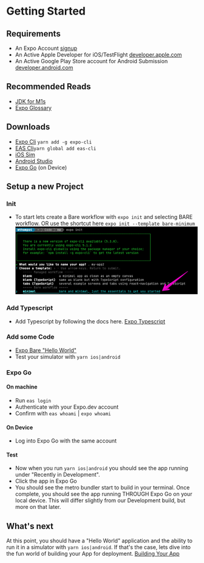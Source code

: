 # Getting Started

## Requirements

- An Expo Account [signup](https://expo.dev/signup)
- An Active Apple Developer for iOS/TestFlight [developer.apple.com](https://developer.apple.com)
- An Active Google Play Store account for Android Submission [developer.android.com](https://developer.android.com/)

## Recommended Reads

- [JDK for M1s](https://discord.com/channels/370570267069513731/773706016457621545/961380144650539049)
- [Expo Glossary](https://docs.expo.dev/workflow/glossary-of-terms/)

## Downloads

- [Expo Cli](https://docs.expo.dev/workflow/expo-cli/)
`yarn add -g expo-cli`
- [EAS Cli](https://github.com/expo/eas-cli)`yarn global add eas-cli`
- [iOS Sim](https://docs.expo.dev/workflow/ios-simulator/)
- [Android Studio](https://docs.expo.dev/workflow/android-studio-emulator/)
- [Expo Go](https://expo.dev/client) (on Device)

## Setup a new Project

### Init

- To start lets create a Bare workflow with `expo init` and selecting BARE workflow. OR use the shortcut here `expo init --template bare-minimum`
![bare workflow selection](./images/expo-init.png)

### Add Typescript

- Add Typescript by following the docs here. [Expo Typescript](https://docs.expo.dev/guides/typescript/)

### Add some Code

- [Expo Bare "Hello World"](https://docs.expo.dev/bare/hello-world/)
- Test your simulator with `yarn ios|android`

### Expo Go

#### On machine

- Run `eas login`
- Authenticate with your Expo.dev account
- Confirm with `eas whoami` | `expo whoami`

#### On Device

- Log into Expo Go with the same account

#### Test

- Now when you run `yarn ios|android` you should see the app running under "Recently in Development".
- Click the app in Expo Go
- You should see the metro bundler start to build in your terminal. Once complete, you should see the app running THROUGH Expo Go on your local device. This will differ slightly from our Development build, but more on that later.

## What's next

At this point, you should have a "Hello World" application and the ability to run it in a simulator with `yarn ios|android`. If that's the case, lets dive into the fun world of building your App for deployment. [Building Your App](./building-your-first-app.md)
